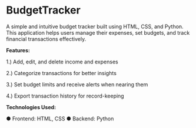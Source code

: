 # BudgetTracker

A simple and intuitive budget tracker built using HTML, CSS, and Python. This application helps users manage their expenses, set budgets, and track financial transactions effectively.

**Features:**

1.) Add, edit, and delete income and expenses

2.) Categorize transactions for better insights

3.) Set budget limits and receive alerts when nearing them

4.) Export transaction history for record-keeping

**Technologies Used:**

● Frontend: HTML, CSS
● Backend: Python

